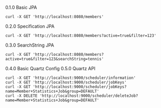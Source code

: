 0.1.0 Basic JPA 
```
curl -X GET 'http://localhost:8080/members'
```
0.2.0 Specification JPA
```
curl -X GET 'http://localhost:8080/members?active=true&filter=123'
```
0.3.0 SearchString JPA
```
curl -X GET 'http://localhost:8080/members?active=true&filter=123&searchString=tennis'
```
0.4.0 Basic Quartz Config
0.5.0 Quartz API
```
curl -X GET 'http://localhost:9000/scheduler/information'
curl -X GET 'http://localhost:9000/scheduler/jobKeys'
curl -X GET 'http://localhost:9000/scheduler/jobKeys?name=Member+Statistics+Job&group=DEFAULT'
curl -X DELETE 'http://localhost:9000/scheduler/deleteJob?name=Member+Statistics+Job&group=DEFAULT'
```

